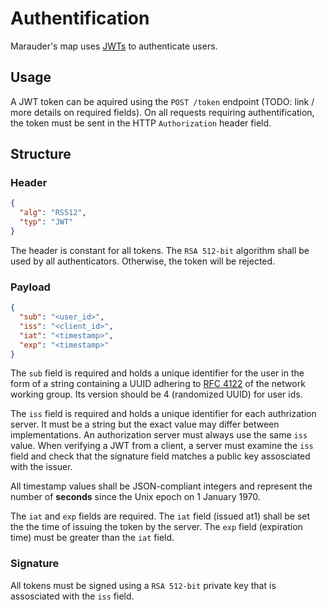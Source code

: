 # Authentification

Marauder's map uses [JWTs](https://jwt.io/) to authenticate users.

## Usage

A JWT token can be aquired using the `POST /token` endpoint (TODO: link / more details on required fields). On all requests requiring authentification, the token must be sent in the HTTP `Authorization` header field.

## Structure

### Header

```json
{
  "alg": "RS512",
  "typ": "JWT"
}
```

The header is constant for all tokens. The `RSA 512-bit` algorithm shall be used by all authenticators. Otherwise, the token will be rejected.

### Payload

```json
{
  "sub": "<user_id>",
  "iss": "<client_id>",
  "iat": "<timestamp>",
  "exp": "<timestamp>"
}
```

The `sub` field is required and holds a unique identifier for the user in the form of a string containing a UUID adhering to [RFC 4122](https://www.ietf.org/rfc/rfc4122.txt) of the network working group. Its version should be 4 (randomized UUID) for user ids.

The `iss` field is required and holds a unique identifier for each authrization server. It must be a string but the exact value may differ between implementations. An authorization server must always use the same `iss` value. When verifying a JWT from a client, a server must examine the `iss` field and check that the signature field matches a public key assosciated with the issuer.

All timestamp values shall be JSON-compliant integers and represent the number of **seconds** since the Unix epoch on 1 January 1970.

The `iat` and `exp` fields are required. The `iat` field (issued at1) shall be set the the time of issuing the token by the server. The `exp` field (expiration time) must be greater than the `iat` field.

### Signature

All tokens must be signed using a `RSA 512-bit` private key that is assosciated with the `iss` field.
